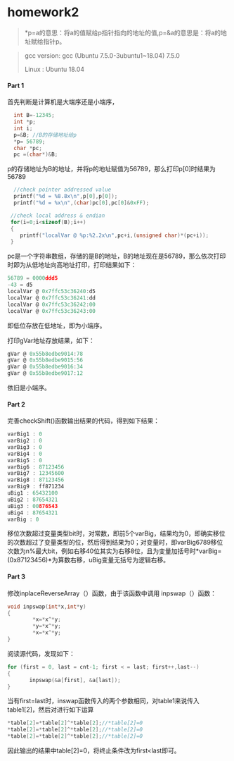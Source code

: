 # homework2

> *p=a的意思：将a的值赋给p指针指向的地址的值,p=&a的意思是：将a的地址赋给指针p。

> gcc version: gcc (Ubuntu 7.5.0-3ubuntu1~18.04) 7.5.0
>
> Linux : Ubuntu 18.04

#### Part 1

首先判断是计算机是大端序还是小端序，

```c
  int B=-12345;
  int *p;
  int i;
  p=&B; //B的存储地址给p
  *p= 56789;
  char *pc;
  pc =(char*)&B;
```

p的存储地址为B的地址，并将p的地址赋值为56789，那么打印p[0]时结果为56789

```c
  //check pointer addressed value
  printf("%d = %8.8x\n",p[0],p[0]);
  printf("%d = %x\n",(char)pc[0],pc[0]&0xFF);

 //check local address & endian
 for(i=0;i<sizeof(B);i++)
 {
 	printf("localVar @ %p:%2.2x\n",pc+i,(unsigned char)*(pc+i));
 }
```

pc是一个字符串数组，存储的是B的地址，B的地址现在是56789，那么依次打印时即为从低地址向高地址打印，打印结果如下：

```c
56789 = 0000ddd5
-43 = d5
localVar @ 0x7ffc53c36240:d5
localVar @ 0x7ffc53c36241:dd
localVar @ 0x7ffc53c36242:00
localVar @ 0x7ffc53c36243:00
```

即低位存放在低地址，即为小端序。

打印gVar地址存放结果，如下：

```c
gVar @ 0x55b8edbe9014:78
gVar @ 0x55b8edbe9015:56
gVar @ 0x55b8edbe9016:34
gVar @ 0x55b8edbe9017:12
```

依旧是小端序。

#### Part 2

完善checkShift()函数输出结果的代码，得到如下结果：

```c
varBig1 : 0
varBig2 : 0
varBig3 : 0
varBig4 : 0
varBig5 : 0
varBig6 : 87123456
varBig7 : 12345600
varBig8 : 87123456
varBig9 : ff871234
uBig1 : 65432100
uBig2 : 87654321
uBig3 : 00876543
uBig4 : 87654321
varBig : 0
```

移位次数超过变量类型bit时，对常数，即前5个varBig，结果均为0，即确实移位的次数超过了变量类型的位，然后得到结果为0；对变量时，即varBig6789移位次数为n%最大bit，例如右移40位其实为右移8位，且为变量加括号时*varBig=(0x87123456)*为算数右移，uBig变量无括号为逻辑右移。

#### Part 3

修改inplaceReverseArray（）函数，由于该函数中调用 inpswap（）函数：

```c
void inpswap(int*x,int*y)
{
        *x=*x^*y;
        *y=*x^*y;
        *x=*x^*y;
}
```

阅读源代码，发现如下：

```c
for (first = 0, last = cnt-1; first < = last; first++,last--)
{
       inpswap(&a[first], &a[last]);
}
```

当有first=last时，inswap函数传入的两个参数相同，对table1来说传入table1[2]，然后对进行如下运算

```c
*table[2]=*table[2]^*table[2];//*table[2]=0
*table[2]=*table[2]^*table[2];//*table[2]=0
*table[2]=*table[2]^*table[2];//*table[2]=0
```

因此输出的结果中table[2]=0，将终止条件改为first<last即可。
